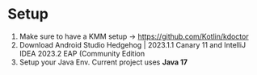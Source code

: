 # Setup
1. Make sure to have a KMM setup -> https://github.com/Kotlin/kdoctor
2. Download Android Studio Hedgehog | 2023.1.1 Canary 11 and IntelliJ IDEA 2023.2 EAP (Community Edition
3. Setup your Java Env. Current project uses **Java 17**
